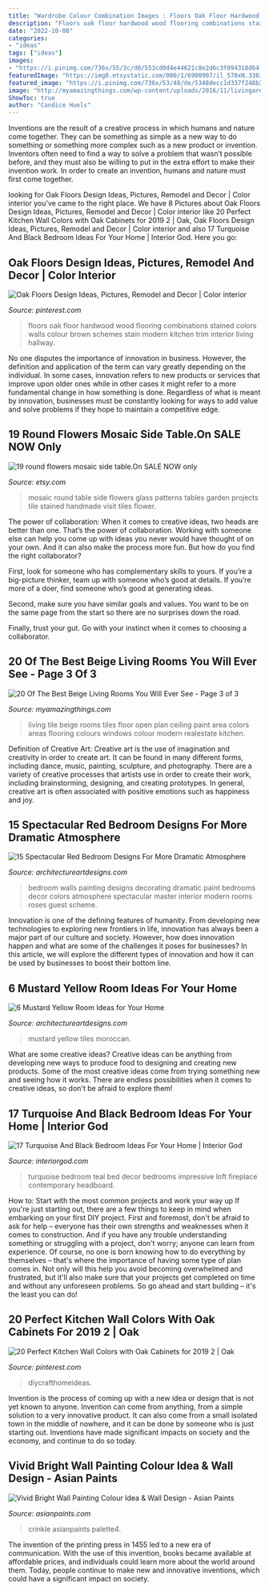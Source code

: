 ```yaml
---
title: "Wardrobe Colour Combination Images : Floors Oak Floor Hardwood Wood Flooring Combinations Stained Colors Walls Colour Brown Schemes Stain Modern Kitchen Trim Interior Living Hallway"
description: "Floors oak floor hardwood wood flooring combinations stained colors walls colour brown schemes stain modern kitchen trim interior living hallway"
date: "2022-10-08"
categories:
- "ideas"
tags: ["ideas"]
images:
- "https://i.pinimg.com/736x/55/3c/d0/553cd0d4e44621c8e2d6c3f094318d64--red-oak-floors-hardwood-floors.jpg"
featuredImage: "https://img0.etsystatic.com/000/1/6900907/il_570xN.336383456.jpg"
featured_image: "https://i.pinimg.com/736x/53/48/de/5348decc1d337f248b27948a346992d0.jpg"
image: "http://myamazingthings.com/wp-content/uploads/2016/11/livingareas-1.jpg"
ShowToc: true
author: "Candice Huels"
---
```



Inventions are the result of a creative process in which humans and nature come together. They can be something as simple as a new way to do something or something more complex such as a new product or invention. Inventors often need to find a way to solve a problem that wasn’t possible before, and they must also be willing to put in the extra effort to make their invention work. In order to create an invention, humans and nature must first come together.

	

		
looking for Oak Floors Design Ideas, Pictures, Remodel and Decor | Color interior you've came to the right place. We have 8 Pictures about Oak Floors Design Ideas, Pictures, Remodel and Decor | Color interior like 20 Perfect Kitchen Wall Colors with Oak Cabinets for 2019 2 | Oak, Oak Floors Design Ideas, Pictures, Remodel and Decor | Color interior and also 17 Turquoise And Black Bedroom Ideas For Your Home | Interior God. Here you go:
		
    
## Oak Floors Design Ideas, Pictures, Remodel And Decor | Color Interior

<img loading=lazy src="https://i.pinimg.com/736x/55/3c/d0/553cd0d4e44621c8e2d6c3f094318d64--red-oak-floors-hardwood-floors.jpg" onerror="this.onerror=null;this.src='https://tse4.mm.bing.net/th?id=OIP.T1L5ZHwYWRWyULguAbLDuwHaJ4&amp;pid=15.1';" alt="Oak Floors Design Ideas, Pictures, Remodel and Decor | Color interior">

_Source: pinterest.com_

>floors oak floor hardwood wood flooring combinations stained colors walls colour brown schemes stain modern kitchen trim interior living hallway. 

	

No one disputes the importance of innovation in business. However, the definition and application of the term can vary greatly depending on the individual. In some cases, innovation refers to new products or services that improve upon older ones while in other cases it might refer to a more fundamental change in how something is done. Regardless of what is meant by innovation, businesses must be constantly looking for ways to add value and solve problems if they hope to maintain a competitive edge.

    
## 19 Round Flowers Mosaic Side Table.On SALE NOW Only

<img loading=lazy src="https://img0.etsystatic.com/000/1/6900907/il_570xN.336383456.jpg" onerror="this.onerror=null;this.src='https://tse3.mm.bing.net/th?id=OIP.vkuKB-JDXlV9bul1zYw3gAHaJ3&amp;pid=15.1';" alt="19 round flowers mosaic side table.On SALE NOW only">

_Source: etsy.com_

>mosaic round table side flowers glass patterns tables garden projects tile stained handmade visit tiles flower. 

	

The power of collaboration:
When it comes to creative ideas, two heads are better than one. That’s the power of collaboration.
Working with someone else can help you come up with ideas you never would have thought of on your own. And it can also make the process more fun. But how do you find the right collaborator?

First, look for someone who has complementary skills to yours. If you’re a big-picture thinker, team up with someone who’s good at details. If you’re more of a doer, find someone who’s good at generating ideas.

Second, make sure you have similar goals and values. You want to be on the same page from the start so there are no surprises down the road.

Finally, trust your gut. Go with your instinct when it comes to choosing a collaborator.

    
## 20 Of The Best Beige Living Rooms You Will Ever See - Page 3 Of 3

<img loading=lazy src="http://myamazingthings.com/wp-content/uploads/2016/11/livingareas-1.jpg" onerror="this.onerror=null;this.src='https://tse3.mm.bing.net/th?id=OIP.YOTbQXZkploR0qo7dIwXgQHaFj&amp;pid=15.1';" alt="20 Of The Best Beige Living Rooms You Will Ever See - Page 3 of 3">

_Source: myamazingthings.com_

>living tile beige rooms tiles floor open plan ceiling paint area colors areas flooring colours windows colour modern realestate kitchen. 

	

Definition of Creative Art:
Creative art is the use of imagination and creativity in order to create art. It can be found in many different forms, including dance, music, painting, sculpture, and photography. There are a variety of creative processes that artists use in order to create their work, including brainstorming, designing, and creating prototypes. In general, creative art is often associated with positive emotions such as happiness and joy.

    
## 15 Spectacular Red Bedroom Designs For More Dramatic Atmosphere

<img loading=lazy src="http://www.architectureartdesigns.com/wp-content/uploads/2016/09/9-43-630x472.jpg" onerror="this.onerror=null;this.src='https://tse3.mm.bing.net/th?id=OIP.zU7thlbp3SfRxwYHZNOkTQHaFj&amp;pid=15.1';" alt="15 Spectacular Red Bedroom Designs For More Dramatic Atmosphere">

_Source: architectureartdesigns.com_

>bedroom walls painting designs decorating dramatic paint bedrooms decor colors atmosphere spectacular master interior modern rooms roses guest scheme. 

	

Innovation is one of the defining features of humanity. From developing new technologies to exploring new frontiers in life, innovation has always been a major part of our culture and society. However, how does innovation happen and what are some of the challenges it poses for businesses? In this article, we will explore the different types of innovation and how it can be used by businesses to boost their bottom line.

    
## 6 Mustard Yellow Room Ideas For Your Home

<img loading=lazy src="http://www.architectureartdesigns.com/wp-content/uploads/2019/04/moroccan-mustard-tiles-630x945.jpg" onerror="this.onerror=null;this.src='https://tse2.mm.bing.net/th?id=OIP.pztdckv9t8TP_cQVwOaPaQHaLH&amp;pid=15.1';" alt="6 Mustard Yellow Room Ideas for Your Home">

_Source: architectureartdesigns.com_

>mustard yellow tiles moroccan. 

	

What are some creative ideas?
Creative ideas can be anything from developing new ways to produce food to designing and creating new products. Some of the most creative ideas come from trying something new and seeing how it works. There are endless possibilities when it comes to creative ideas, so don't be afraid to explore them!

    
## 17 Turquoise And Black Bedroom Ideas For Your Home | Interior God

<img loading=lazy src="http://interiorgod.com/wp-content/uploads/2016/11/turquoise-and-white-bedroom.jpg" onerror="this.onerror=null;this.src='https://tse2.mm.bing.net/th?id=OIP.954YNJU7L-aBgQ_RuLrizgHaJ3&amp;pid=15.1';" alt="17 Turquoise And Black Bedroom Ideas For Your Home | Interior God">

_Source: interiorgod.com_

>turquoise bedroom teal bed decor bedrooms impressive loft fireplace contemporary headboard. 

	

How to: Start with the most common projects and work your way up
If you're just starting out, there are a few things to keep in mind when embarking on your first DIY project. First and foremost, don't be afraid to ask for help – everyone has their own strengths and weaknesses when it comes to construction. And if you have any trouble understanding something or struggling with a project, don't worry; anyone can learn from experience.
Of course, no one is born knowing how to do everything by themselves – that's where the importance of having some type of plan comes in. Not only will this help you avoid becoming overwhelmed and frustrated, but it'll also make sure that your projects get completed on time and without any unforeseen problems. So go ahead and start building – it's the least you can do!

    
## 20 Perfect Kitchen Wall Colors With Oak Cabinets For 2019 2 | Oak

<img loading=lazy src="https://i.pinimg.com/736x/53/48/de/5348decc1d337f248b27948a346992d0.jpg" onerror="this.onerror=null;this.src='https://tse4.mm.bing.net/th?id=OIP.XJ1k2zTtIOmRrc-dhgJWQgHaJ3&amp;pid=15.1';" alt="20 Perfect Kitchen Wall Colors with Oak Cabinets for 2019 2 | Oak">

_Source: pinterest.com_

>diycrafthomeideas. 

	

Invention is the process of coming up with a new idea or design that is not yet known to anyone. Invention can come from anything, from a simple solution to a very innovative product. It can also come from a small isolated town in the middle of nowhere, and it can be done by someone who is just starting out. Inventions have made significant impacts on society and the economy, and continue to do so today.

    
## Vivid Bright Wall Painting Colour Idea &amp; Wall Design - Asian Paints

<img loading=lazy src="https://www.asianpaints.com/content/dam/asian_paints/idea-gallery/vivid-bright-palette4-asian-paints.png" onerror="this.onerror=null;this.src='https://tse2.mm.bing.net/th?id=OIP.va0ht627mR8ofKbNb9i47gHaFA&amp;pid=15.1';" alt="Vivid Bright Wall Painting Colour Idea &amp; Wall Design - Asian Paints">

_Source: asianpaints.com_

>crinkle asianpaints palette4. 

	

The invention of the printing press in 1455 led to a new era of communication. With the use of this invention, books became available at affordable prices, and individuals could learn more about the world around them. Today, people continue to make new and innovative inventions, which could have a significant impact on society.

